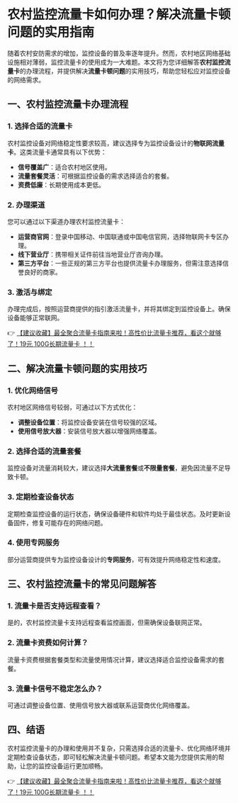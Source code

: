 # 农村监控流量卡如何办理？解决流量卡顿问题的实用指南

随着农村安防需求的增加，监控设备的普及率逐年提升。然而，农村地区网络基础设施相对薄弱，监控流量卡的使用成为一大难题。本文将为您详细解答**农村监控流量卡**的办理流程，并提供解决**流量卡顿问题**的实用技巧，帮助您轻松应对监控设备的网络需求。

## 一、农村监控流量卡办理流程

### 1. 选择合适的流量卡
农村监控设备对网络稳定性要求较高，建议选择专为监控设备设计的**物联网流量卡**。这类流量卡通常具有以下优势：
- **信号覆盖广**：适合农村地区使用。
- **流量套餐灵活**：可根据监控设备的需求选择适合的套餐。
- **资费低廉**：长期使用成本更低。

### 2. 办理渠道
您可以通过以下渠道办理农村监控流量卡：
- **运营商官网**：登录中国移动、中国联通或中国电信官网，选择物联网卡专区办理。
- **线下营业厅**：携带相关证件前往当地营业厅咨询办理。
- **第三方平台**：一些正规的第三方平台也提供流量卡办理服务，但需注意选择信誉良好的商家。

### 3. 激活与绑定
办理完成后，按照运营商提供的指引激活流量卡，并将其绑定到监控设备上。确保设备能够正常联网。

👉 [【建议收藏】最全聚合流量卡指南来啦！高性价比流量卡推荐，看这个就够了！19元 100G长期流量卡 ！！](https://bit.ly/Liuliangka)

## 二、解决流量卡顿问题的实用技巧

### 1. 优化网络信号
农村地区网络信号较弱，可通过以下方式优化：
- **调整设备位置**：将监控设备安装在信号较强的区域。
- **使用信号放大器**：安装信号放大器以增强网络覆盖。

### 2. 选择合适的流量套餐
监控设备对流量消耗较大，建议选择**大流量套餐**或**不限量套餐**，避免因流量不足导致卡顿。

### 3. 定期检查设备状态
定期检查监控设备的运行状态，确保设备硬件和软件均处于最佳状态。及时更新设备固件，修复可能存在的网络问题。

### 4. 使用专网服务
部分运营商提供专为监控设备设计的**专网服务**，可有效提升网络稳定性和速度。

## 三、农村监控流量卡的常见问题解答

### 1. 流量卡是否支持远程查看？
是的，农村监控流量卡支持远程查看监控画面，但需确保设备联网正常。

### 2. 流量卡资费如何计算？
流量卡资费根据套餐类型和流量使用情况计算，建议选择适合监控设备需求的套餐。

### 3. 流量卡信号不稳定怎么办？
可通过调整设备位置、使用信号放大器或联系运营商优化网络覆盖。

## 四、结语

农村监控流量卡的办理和使用并不复杂，只需选择合适的流量卡、优化网络环境并定期检查设备状态，即可轻松解决流量卡顿问题。希望本文能为您提供实用的帮助，让您的监控设备运行更加顺畅。

👉 [【建议收藏】最全聚合流量卡指南来啦！高性价比流量卡推荐，看这个就够了！19元 100G长期流量卡 ！！](https://bit.ly/Liuliangka)